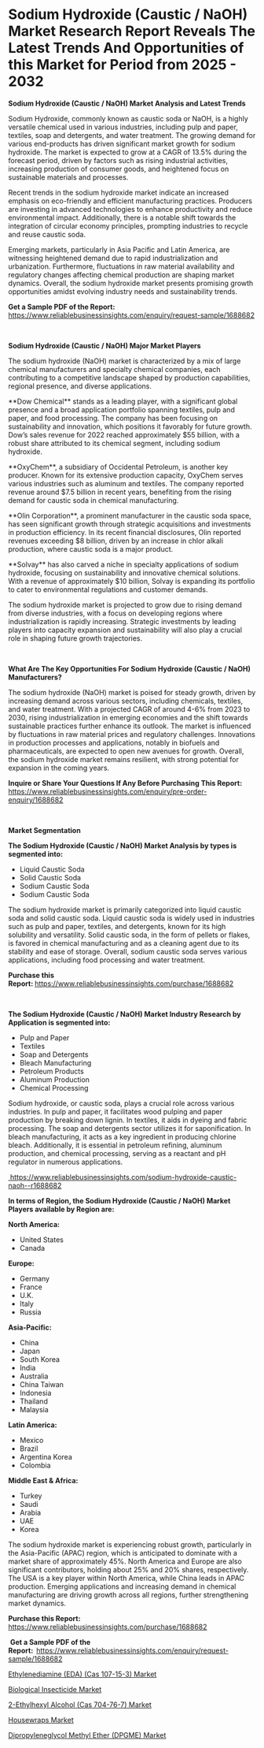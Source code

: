 <p><h1>Sodium Hydroxide (Caustic / NaOH) Market Research Report Reveals The Latest Trends And Opportunities of this Market for Period from 2025 - 2032</h1></p><p><strong>Sodium Hydroxide (Caustic / NaOH) Market Analysis and Latest Trends</strong></p>
<p><p>Sodium Hydroxide, commonly known as caustic soda or NaOH, is a highly versatile chemical used in various industries, including pulp and paper, textiles, soap and detergents, and water treatment. The growing demand for various end-products has driven significant market growth for sodium hydroxide. The market is expected to grow at a CAGR of 13.5% during the forecast period, driven by factors such as rising industrial activities, increasing production of consumer goods, and heightened focus on sustainable materials and processes.</p><p>Recent trends in the sodium hydroxide market indicate an increased emphasis on eco-friendly and efficient manufacturing practices. Producers are investing in advanced technologies to enhance productivity and reduce environmental impact. Additionally, there is a notable shift towards the integration of circular economy principles, prompting industries to recycle and reuse caustic soda.</p><p>Emerging markets, particularly in Asia Pacific and Latin America, are witnessing heightened demand due to rapid industrialization and urbanization. Furthermore, fluctuations in raw material availability and regulatory changes affecting chemical production are shaping market dynamics. Overall, the sodium hydroxide market presents promising growth opportunities amidst evolving industry needs and sustainability trends.</p></p>
<p><strong>Get a Sample PDF of the Report:&nbsp;</strong> <a href="https://www.reliablebusinessinsights.com/enquiry/request-sample/1688682?utm_campaign=1119&utm_medium=2&utm_source=Github&utm_content=ia&utm_term=26032025&utm_id=sodium-hydroxide-caustic-naoh">https://www.reliablebusinessinsights.com/enquiry/request-sample/1688682</a></p>
<p>&nbsp;</p>
<p><strong>Sodium Hydroxide (Caustic / NaOH) Major Market Players</strong></p>
<p><p>The sodium hydroxide (NaOH) market is characterized by a mix of large chemical manufacturers and specialty chemical companies, each contributing to a competitive landscape shaped by production capabilities, regional presence, and diverse applications.</p><p>**Dow Chemical** stands as a leading player, with a significant global presence and a broad application portfolio spanning textiles, pulp and paper, and food processing. The company has been focusing on sustainability and innovation, which positions it favorably for future growth. Dow’s sales revenue for 2022 reached approximately $55 billion, with a robust share attributed to its chemical segment, including sodium hydroxide.</p><p>**OxyChem**, a subsidiary of Occidental Petroleum, is another key producer. Known for its extensive production capacity, OxyChem serves various industries such as aluminum and textiles. The company reported revenue around $7.5 billion in recent years, benefiting from the rising demand for caustic soda in chemical manufacturing.</p><p>**Olin Corporation**, a prominent manufacturer in the caustic soda space, has seen significant growth through strategic acquisitions and investments in production efficiency. In its recent financial disclosures, Olin reported revenues exceeding $8 billion, driven by an increase in chlor alkali production, where caustic soda is a major product.</p><p>**Solvay** has also carved a niche in specialty applications of sodium hydroxide, focusing on sustainability and innovative chemical solutions. With a revenue of approximately $10 billion, Solvay is expanding its portfolio to cater to environmental regulations and customer demands.</p><p>The sodium hydroxide market is projected to grow due to rising demand from diverse industries, with a focus on developing regions where industrialization is rapidly increasing. Strategic investments by leading players into capacity expansion and sustainability will also play a crucial role in shaping future growth trajectories.</p></p>
<p>&nbsp;</p>
<p><strong>What Are The Key Opportunities For Sodium Hydroxide (Caustic / NaOH) Manufacturers?</strong></p>
<p><p>The sodium hydroxide (NaOH) market is poised for steady growth, driven by increasing demand across various sectors, including chemicals, textiles, and water treatment. With a projected CAGR of around 4-6% from 2023 to 2030, rising industrialization in emerging economies and the shift towards sustainable practices further enhance its outlook. The market is influenced by fluctuations in raw material prices and regulatory challenges. Innovations in production processes and applications, notably in biofuels and pharmaceuticals, are expected to open new avenues for growth. Overall, the sodium hydroxide market remains resilient, with strong potential for expansion in the coming years.</p></p>
<p><strong>Inquire or Share Your Questions If Any Before Purchasing This Report:</strong> <a href="https://www.reliablebusinessinsights.com/enquiry/pre-order-enquiry/1688682?utm_campaign=1119&utm_medium=2&utm_source=Github&utm_content=ia&utm_term=26032025&utm_id=sodium-hydroxide-caustic-naoh">https://www.reliablebusinessinsights.com/enquiry/pre-order-enquiry/1688682</a></p>
<p>&nbsp;</p>
<p><strong>Market Segmentation</strong></p>
<p><strong>The Sodium Hydroxide (Caustic / NaOH) Market Analysis by types is segmented into:</strong></p>
<p><ul><li>Liquid Caustic Soda</li><li>Solid Caustic Soda</li><li>Sodium Caustic Soda</li><li>Sodium Caustic Soda</li></ul></p>
<p><p>The sodium hydroxide market is primarily categorized into liquid caustic soda and solid caustic soda. Liquid caustic soda is widely used in industries such as pulp and paper, textiles, and detergents, known for its high solubility and versatility. Solid caustic soda, in the form of pellets or flakes, is favored in chemical manufacturing and as a cleaning agent due to its stability and ease of storage. Overall, sodium caustic soda serves various applications, including food processing and water treatment.</p></p>
<p><strong>Purchase this Report:&nbsp;</strong><a href="https://www.reliablebusinessinsights.com/purchase/1688682?utm_campaign=1119&utm_medium=2&utm_source=Github&utm_content=ia&utm_term=26032025&utm_id=sodium-hydroxide-caustic-naoh">https://www.reliablebusinessinsights.com/purchase/1688682</a></p>
<p>&nbsp;</p>
<p><strong>The Sodium Hydroxide (Caustic / NaOH) Market Industry Research by Application is segmented into:</strong></p>
<p><ul><li>Pulp and Paper</li><li>Textiles</li><li>Soap and Detergents</li><li>Bleach Manufacturing</li><li>Petroleum Products</li><li>Aluminum Production</li><li>Chemical Processing</li></ul></p>
<p><p>Sodium hydroxide, or caustic soda, plays a crucial role across various industries. In pulp and paper, it facilitates wood pulping and paper production by breaking down lignin. In textiles, it aids in dyeing and fabric processing. The soap and detergents sector utilizes it for saponification. In bleach manufacturing, it acts as a key ingredient in producing chlorine bleach. Additionally, it is essential in petroleum refining, aluminum production, and chemical processing, serving as a reactant and pH regulator in numerous applications.</p></p>
<p><a href="https://www.reliablebusinessinsights.com/sodium-hydroxide-caustic-naoh--r1688682?utm_campaign=1119&utm_medium=2&utm_source=Github&utm_content=ia&utm_term=26032025&utm_id=sodium-hydroxide-caustic-naoh">&nbsp;https://www.reliablebusinessinsights.com/sodium-hydroxide-caustic-naoh--r1688682</a></p>
<p><strong>In terms of Region, the Sodium Hydroxide (Caustic / NaOH) Market Players available by Region are:</strong></p>
<p>
    <p> <strong> North America: </strong>
        <ul>
            <li>United States</li>
            <li>Canada</li>
        </ul>
        </p> 
    <p> <strong> Europe: </strong>
        <ul>
            <li>Germany</li>
            <li>France</li>
            <li>U.K.</li>
            <li>Italy</li>
            <li>Russia</li>
        </ul>
        </p> 
    <p> <strong> Asia-Pacific: </strong>
        <ul>
            <li>China</li>
            <li>Japan</li>
            <li>South Korea</li>
            <li>India</li>
            <li>Australia</li>
            <li>China Taiwan</li>
            <li>Indonesia</li>
            <li>Thailand</li>
            <li>Malaysia</li>
        </ul>
        </p> 
    <p> <strong> Latin America: </strong>
        <ul>
            <li>Mexico</li>
            <li>Brazil</li>
            <li>Argentina Korea</li>
            <li>Colombia</li>
        </ul>
        </p> 
    <p> <strong> Middle East & Africa: </strong>
        <ul>
            <li>Turkey</li>
            <li>Saudi</li>
            <li>Arabia</li>
            <li>UAE</li>
            <li>Korea</li>
        </ul>
    </p>
    </p>
<p><p>The sodium hydroxide market is experiencing robust growth, particularly in the Asia-Pacific (APAC) region, which is anticipated to dominate with a market share of approximately 45%. North America and Europe are also significant contributors, holding about 25% and 20% shares, respectively. The USA is a key player within North America, while China leads in APAC production. Emerging applications and increasing demand in chemical manufacturing are driving growth across all regions, further strengthening market dynamics.</p></p>
<p><strong>Purchase this Report: </strong><a href="https://www.reliablebusinessinsights.com/purchase/1688682?utm_campaign=1119&utm_medium=2&utm_source=Github&utm_content=ia&utm_term=26032025&utm_id=sodium-hydroxide-caustic-naoh">https://www.reliablebusinessinsights.com/purchase/1688682</a></p>
<p>&nbsp;<strong>Get a Sample PDF of the Report:&nbsp;&nbsp;</strong><a href="https://www.reliablebusinessinsights.com/enquiry/request-sample/1688682?utm_campaign=1119&utm_medium=2&utm_source=Github&utm_content=ia&utm_term=26032025&utm_id=sodium-hydroxide-caustic-naoh">https://www.reliablebusinessinsights.com/enquiry/request-sample/1688682</a></p>
<p><strong></strong></p>
<p><p><a href="https://github.com/filinjaic7/Market-Research-Report-List-1/blob/main/ethylenediamine-eda-cas-107-15-3-market.md?utm_campaign=1119&utm_medium=2&utm_source=Github&utm_content=ia&utm_term=26032025&utm_id=sodium-hydroxide-caustic-naoh">Ethylenediamine (EDA) (Cas 107-15-3) Market</a></p><p><a href="https://github.com/reeseberro3j/Market-Research-Report-List-1/blob/main/biological-insecticide-market.md?utm_campaign=1119&utm_medium=2&utm_source=Github&utm_content=ia&utm_term=26032025&utm_id=sodium-hydroxide-caustic-naoh">Biological Insecticide Market</a></p><p><a href="https://github.com/tahjaylestro/Market-Research-Report-List-1/blob/main/2-ethylhexyl-alcohol-cas-704-76-7-market.md?utm_campaign=1119&utm_medium=2&utm_source=Github&utm_content=ia&utm_term=26032025&utm_id=sodium-hydroxide-caustic-naoh">2-Ethylhexyl Alcohol (Cas 704-76-7) Market</a></p><p><a href="https://github.com/rocicbenton/Market-Research-Report-List-1/blob/main/housewraps-market.md?utm_campaign=1119&utm_medium=2&utm_source=Github&utm_content=ia&utm_term=26032025&utm_id=sodium-hydroxide-caustic-naoh">Housewraps Market</a></p><p><a href="https://github.com/ishikodehira/Market-Research-Report-List-1/blob/main/dipropyleneglycol-methyl-ether-dpgme-market.md?utm_campaign=1119&utm_medium=2&utm_source=Github&utm_content=ia&utm_term=26032025&utm_id=sodium-hydroxide-caustic-naoh">Dipropyleneglycol Methyl Ether (DPGME) Market</a></p></p>